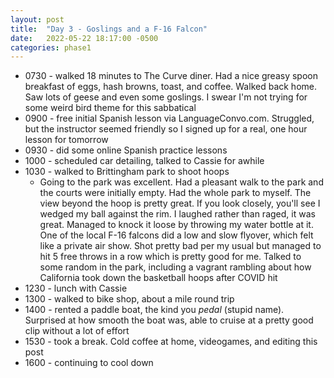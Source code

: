 ```yaml
---
layout: post
title:  "Day 3 - Goslings and a F-16 Falcon"
date:   2022-05-22 18:17:00 -0500
categories: phase1
---
```



* 0730 - walked 18 minutes to The Curve diner. Had a nice greasy spoon breakfast of eggs, hash browns,
toast, and coffee. Walked back home. Saw lots of geese and even some goslings.
I swear I'm not trying for some weird bird theme for this sabbatical
* 0900 - free initial Spanish lesson via LanguageConvo.com. Struggled, but the instructor seemed
friendly so I signed up for a real, one hour lesson for tomorrow
* 0930 - did some online Spanish practice lessons
* 1000 - scheduled car detailing, talked to Cassie for awhile
* 1030 - walked to Brittingham park to shoot hoops
    * Going to the park was excellent. Had a pleasant walk to the park and the courts were
initially empty. Had the whole park to myself. The view beyond the hoop is pretty great.
If you look closely, you'll see I wedged my ball against the rim. I laughed rather than raged,
it was great. Managed to knock it loose by throwing my water bottle at it. One of the local F-16
falcons did a low and slow flyover, which felt like a private air show. Shot pretty bad per my usual
but managed to hit 5 free throws in a row which is pretty good for me. Talked to some random in
the park, including a vagrant rambling about how California took down the basketball hoops
after COVID hit
* 1230 - lunch with Cassie
* 1300 - walked to bike shop, about a mile round trip
* 1400 - rented a paddle boat, the kind you _pedal_ (stupid name). Surprised at how smooth the boat
was, able to cruise at a pretty good clip without a lot of effort
* 1530 - took a break. Cold coffee at home, videogames, and editing this post
* 1600 - continuing to cool down
